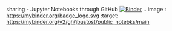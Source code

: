 sharing - Jupyter Notebooks through GitHub
[![Binder](https://mybinder.org/badge_logo.svg)](https://mybinder.org/v2/gh/jbustost/public_notebks/main)
.. image:: https://mybinder.org/badge_logo.svg
 :target: https://mybinder.org/v2/gh/jbustost/public_notebks/main
